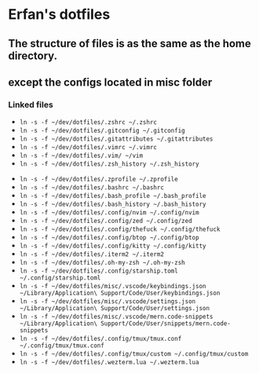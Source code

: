 # Erfan's dotfiles

## The structure of files is as the same as the home directory.
## except the configs located in misc folder

### Linked files
- `ln -s -f ~/dev/dotfiles/.zshrc ~/.zshrc`
- `ln -s -f ~/dev/dotfiles/.gitconfig ~/.gitconfig`
- `ln -s -f ~/dev/dotfiles/.gitattributes ~/.gitattributes`
- `ln -s -f ~/dev/dotfiles/.vimrc ~/.vimrc`
- `ln -s -f ~/dev/dotfiles/.vim/ ~/vim`
- `ln -s -f ~/dev/dotfiles/.zsh_history ~/.zsh_history`
<!-- HISTFILE=~/dev/dotfiles/.zsh_history https://unix.stackexchange.com/a/111730/45383 -->
- `ln -s -f ~/dev/dotfiles/.zprofile ~/.zprofile`
- `ln -s -f ~/dev/dotfiles/.bashrc ~/.bashrc`
- `ln -s -f ~/dev/dotfiles/.bash_profile ~/.bash_profile`
- `ln -s -f ~/dev/dotfiles/.bash_history ~/.bash_history`
- `ln -s -f ~/dev/dotfiles/.config/nvim ~/.config/nvim`
- `ln -s -f ~/dev/dotfiles/.config/zed ~/.config/zed`
- `ln -s -f ~/dev/dotfiles/.config/thefuck ~/.config/thefuck`
- `ln -s -f ~/dev/dotfiles/.config/btop ~/.config/btop`
- `ln -s -f ~/dev/dotfiles/.config/kitty ~/.config/kitty`
- `ln -s -f ~/dev/dotfiles/.iterm2 ~/.iterm2`
- `ln -s -f ~/dev/dotfiles/.oh-my-zsh ~/.oh-my-zsh`
- `ln -s -f ~/dev/dotfiles/.config/starship.toml ~/.config/starship.toml`
- `ln -s -f ~/dev/dotfiles/misc/.vscode/keybindings.json ~/Library/Application\ Support/Code/User/keybindings.json`
- `ln -s -f ~/dev/dotfiles/misc/.vscode/settings.json ~/Library/Application\ Support/Code/User/settings.json`
- `ln -s -f ~/dev/dotfiles/misc/.vscode/mern.code-snippets ~/Library/Application\ Support/Code/User/snippets/mern.code-snippets`
- `ln -s -f ~/dev/dotfiles/.config/tmux/tmux.conf ~/.config/tmux/tmux.conf`
- `ln -s -f ~/dev/dotfiles/.config/tmux/custom ~/.config/tmux/custom`
- `ln -s -f ~/dev/dotfiles/.wezterm.lua ~/.wezterm.lua`